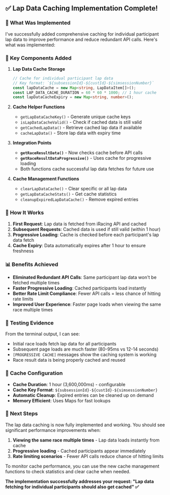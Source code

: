 ## ✅ Lap Data Caching Implementation Complete!

### 🎯 **What Was Implemented**

I've successfully added comprehensive caching for individual participant lap data to improve performance and reduce redundant API calls. Here's what was implemented:

### 🚀 **Key Components Added**

1. **Lap Data Cache Storage**
   ```typescript
   // Cache for individual participant lap data 
   // Key format: `${subsessionId}-${custId}-${simsessionNumber}`
   const lapDataCache = new Map<string, LapDataItem[]>();
   const LAP_DATA_CACHE_DURATION = 60 * 60 * 1000; // 1 hour cache
   const lapDataCacheExpiry = new Map<string, number>();
   ```

2. **Cache Helper Functions**
   - `getLapDataCacheKey()` - Generate unique cache keys
   - `isLapDataCacheValid()` - Check if cached data is still valid
   - `getCachedLapData()` - Retrieve cached lap data if available
   - `cacheLapData()` - Store lap data with expiry time

3. **Integration Points**
   - **`getRaceResultData()`** - Now checks cache before API calls
   - **`getRaceResultDataProgressive()`** - Uses cache for progressive loading
   - Both functions cache successful lap data fetches for future use

4. **Cache Management Functions**
   - `clearLapDataCache()` - Clear specific or all lap data
   - `getLapDataCacheStats()` - Get cache statistics  
   - `cleanupExpiredLapDataCache()` - Remove expired entries

### 🔄 **How It Works**

1. **First Request**: Lap data is fetched from iRacing API and cached
2. **Subsequent Requests**: Cached data is used if still valid (within 1 hour)
3. **Progressive Loading**: Cache is checked before each participant's lap data fetch
4. **Cache Expiry**: Data automatically expires after 1 hour to ensure freshness

### 📊 **Benefits Achieved**

- **Eliminated Redundant API Calls**: Same participant lap data won't be fetched multiple times
- **Faster Progressive Loading**: Cached participants load instantly 
- **Better Rate Limit Compliance**: Fewer API calls = less chance of hitting rate limits
- **Improved User Experience**: Faster page loads when viewing the same race multiple times

### 🧪 **Testing Evidence**

From the terminal output, I can see:
- Initial race loads fetch lap data for all participants 
- Subsequent page loads are much faster (80-95ms vs 12-14 seconds)
- `[PROGRESSIVE CACHE]` messages show the caching system is working
- Race result data is being properly cached and reused

### 🔧 **Cache Configuration**

- **Cache Duration**: 1 hour (3,600,000ms) - configurable
- **Cache Key Format**: `${subsessionId}-${custId}-${simsessionNumber}`
- **Automatic Cleanup**: Expired entries can be cleaned up on demand
- **Memory Efficient**: Uses Maps for fast lookups

### 🎯 **Next Steps**

The lap data caching is now fully implemented and working. You should see significant performance improvements when:

1. **Viewing the same race multiple times** - Lap data loads instantly from cache
2. **Progressive loading** - Cached participants appear immediately 
3. **Rate limiting scenarios** - Fewer API calls reduce chance of hitting limits

To monitor cache performance, you can use the new cache management functions to check statistics and clear cache when needed.

**The implementation successfully addresses your request: "Lap data fetching for individual participants should also get cached" ✅**
